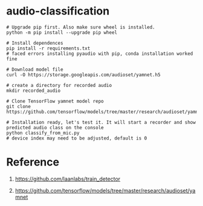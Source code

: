 # audio-classification

```shell
# Upgrade pip first. Also make sure wheel is installed.
python -m pip install --upgrade pip wheel

# Install dependences
pip install -r requirements.txt
# faced errors installing pyaudio with pip, conda installation worked fine

# Download model file
curl -O https://storage.googleapis.com/audioset/yamnet.h5

# create a directory for recorded audio
mkdir recorded_audio

# Clone TensorFlow yamnet model repo 
git clone https://github.com/tensorflow/models/tree/master/research/audioset/yamnet

# Installation ready, let's test it. It will start a recorder and show predicted audio class on the console
python classify_from_mic.py
# device index may need to be adjusted, default is 0

```
# Reference
 
1. https://github.com/laanlabs/train_detector

2. https://github.com/tensorflow/models/tree/master/research/audioset/yamnet
